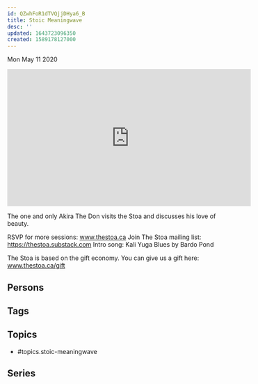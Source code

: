 ```yaml
---
id: QZwhFoR1dTVQjjDHya6_B
title: Stoic Meaningwave
desc: ''
updated: 1643723096350
created: 1589178127000
---
```





Mon May 11 2020

<iframe width="560" height="315" src="https://www.youtube.com/embed/B05xyey4KO0" title="Stoic Meaningwave w/ Akira The Don" frameborder="0" allow="accelerometer; autoplay; clipboard-write; encrypted-media; gyroscope; picture-in-picture" allowfullscreen ></iframe>

The one and only Akira The Don visits the Stoa and discusses his love of beauty.

RSVP for more sessions: www.thestoa.ca
Join The Stoa mailing list: https://thestoa.substack.com
Intro song: Kali Yuga Blues by Bardo Pond

The Stoa is based on the gift economy. You can give us a gift here: www.thestoa.ca/gift

## Persons



## Tags



## Topics

- #topics.stoic-meaningwave

## Series



